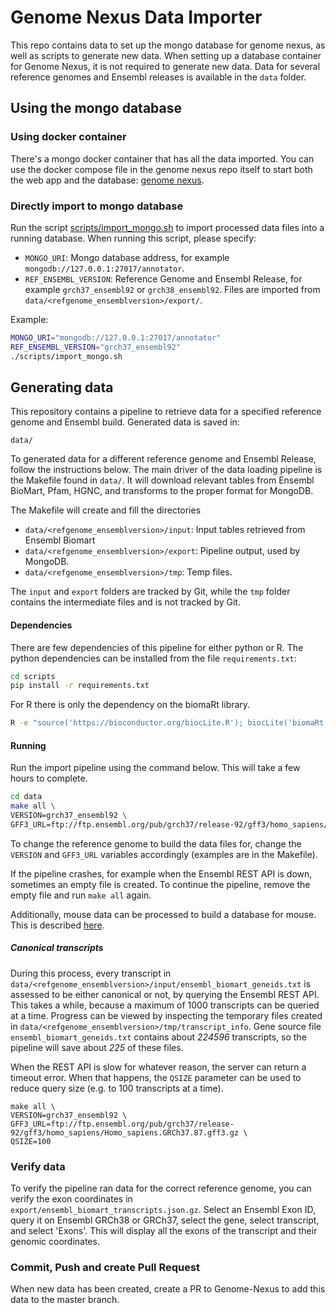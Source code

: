 # Genome Nexus Data Importer
This repo contains data to set up the mongo
database for genome nexus, as well as scripts to generate new data. When setting
up a database container for Genome Nexus, it is not required to generate new
data. Data for several reference genomes and Ensembl releases is available in
the `data` folder.

## Using the mongo database

### Using docker container
There's a mongo docker container that has all the data imported. You can use
the docker compose file in the genome nexus repo itself to start both the web
app and the database: [genome
nexus](https://github.com/genome-nexus/genome-nexus).

### Directly import to mongo database
Run the script [scripts/import_mongo.sh](scripts/import_mongo.sh) to import processed data files into a running 
database. When running this script, please specify:
- `MONGO_URI`: Mongo database address, for example `mongodb://127.0.0.1:27017/annotator`.
- `REF_ENSEMBL_VERSION`: Reference Genome and Ensembl Release, for example `grch37_ensembl92` or `grch38_ensembl92`. Files are imported from 
`data/<refgenome_ensemblversion>/export/`.

Example:
```bash
MONGO_URI="mongodb://127.0.0.1:27017/annotator"
REF_ENSEMBL_VERSION="grch37_ensembl92"
./scripts/import_mongo.sh
```

## Generating data
This repository contains a pipeline to retrieve data for a specified reference genome and Ensembl build. Generated data is saved in:
```
data/
```

To generated data for a different reference genome and Ensembl Release, follow the instructions below.
The main driver of the data loading pipeline is the Makefile found in `data/`. It will download relevant tables from Ensembl BioMart, Pfam, HGNC, and transforms to the proper format for MongoDB.

The Makefile will create and fill the directories
- `data/<refgenome_ensemblversion>/input`: Input tables retrieved from Ensembl Biomart
- `data/<refgenome_ensemblversion>/export`: Pipeline output, used by MongoDB.
- `data/<refgenome_ensemblversion>/tmp`: Temp files.

The `input` and `export` folders are tracked by Git, while the `tmp` folder contains the intermediate files and is not 
tracked by Git.

#### Dependencies
There are few dependencies of this pipeline for either python or R.
The python dependencies can be installed from the file `requirements.txt`:
```bash
cd scripts
pip install -r requirements.txt
```
For R there is only the dependency on the biomaRt library.
```bash
R -e "source('https://bioconductor.org/biocLite.R'); biocLite('biomaRt')"
```

#### Running
Run the import pipeline using the command below. This will take a few hours to complete.
```bash
cd data
make all \
VERSION=grch37_ensembl92 \
GFF3_URL=ftp://ftp.ensembl.org/pub/grch37/release-92/gff3/homo_sapiens/Homo_sapiens.GRCh37.87.gff3.gz
```

To change the reference genome to build the data files for, change the
`VERSION` and `GFF3_URL` variables accordingly (examples are in the Makefile).

If the pipeline crashes, for example when the Ensembl REST API is down, sometimes an empty file is created. To continue the pipeline, remove the empty file and run `make all` again.

Additionally, mouse data can be processed to build a database for mouse. This is described [here](docs/setup-genome-nexus-mouse.md).

##### Canonical transcripts
During this process, every transcript in `data/<refgenome_ensemblversion>/input/ensembl_biomart_geneids.txt` is assessed to be either canonical or not, by querying the Ensembl REST API. This takes a while, because a maximum of 1000 transcripts can be queried at a time. Progress can be viewed by inspecting the temporary files created in  `data/<refgenome_ensemblversion>/tmp/transcript_info`. Gene source file `ensembl_biomart_geneids.txt` contains about _224596_ transcripts, so the pipeline will save about _225_ of these files.

When the REST API is slow for whatever reason, the server can return a timeout error. When that happens, the `QSIZE` parameter can be used to reduce query size (e.g. to 100 transcripts at a time).
```
make all \
VERSION=grch37_ensembl92 \
GFF3_URL=ftp://ftp.ensembl.org/pub/grch37/release-92/gff3/homo_sapiens/Homo_sapiens.GRCh37.87.gff3.gz \
QSIZE=100
```

### Verify data
To verify the pipeline ran data for the correct reference genome, you can verify the exon coordinates in
`export/ensembl_biomart_transcripts.json.gz`. Select an Ensembl Exon ID, query it on Ensembl GRCh38 or GRCh37, select
the gene, select transcript, and select 'Exons'. This will display all the exons of the transcript and their genomic
coordinates.

### Commit, Push and create Pull Request
When new data has been created, create a PR to Genome-Nexus to add this data to the master branch.
